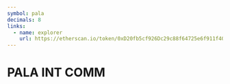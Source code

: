 ```yaml
---
symbol: pala
decimals: 8
links:
  - name: explorer
    url: https://etherscan.io/token/0xD20fb5cf926Dc29c88f64725e6f911f40f7bf531
---
```


# PALA INT COMM
